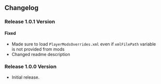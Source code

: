 ## Changelog

### Release 1.0.1 Version

#### Fixed

-   Made sure to load `PlayerModsOverrides.xml` even if `xmlFilePath` variable
    is not provided from mods
-   Changed readme description

### Release 1.0.0 Version

-   Initial release.
